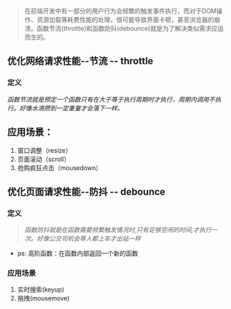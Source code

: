 >在前端开发中有一部分的用户行为会频繁的触发事件执行，而对于DOM操作、资源加载等耗费性能的处理，很可能导致界面卡顿，甚至浏览器的崩溃。函数节流(throttle)和函数防抖(debounce)就是为了解决类似需求应运而生的。


## 优化网络请求性能--节流 -- throttle

### 定义

*函数节流就是预定一个函数只有在大于等于执行周期时才执行，周期内调用不执行。好像水滴攒到一定重量才会落下一样。*

## 应用场景：

1. 窗口调整（resize）
2. 页面滚动（scroll）
3. 抢购疯狂点击（mousedown）


## 优化页面请求性能--防抖 -- debounce

### 定义

>*函数防抖就是在函数需要频繁触发情况时,只有足够空闲的时间,才执行一次。好像公交司机会等人都上车才出站一样*

- ps: 高阶函数：在函数内部返回一个新的函数

### 应用场景

1. 实时搜索(keyup)
2. 拖拽(mousemove)